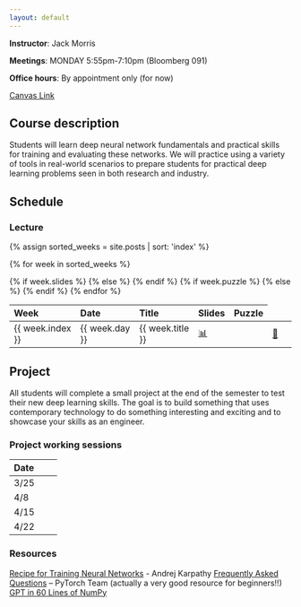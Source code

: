 ```yaml
---
layout: default
---
```



**Instructor**: Jack Morris

**Meetings**: MONDAY 5:55pm-7:10pm (Bloomberg 091)

**Office hours**: By appointment only (for now)

[Canvas Link](https://canvas.cornell.edu/courses/63269)

## Course description

Students will learn deep neural network fundamentals and practical skills for training and evaluating these networks. We will practice using a variety of tools in real-world scenarios to prepare students for practical deep learning problems seen in both research and industry.


## Schedule

### Lecture

<table>
    <thead>
    <tr>
      <th style="text-align: left">Week</th>
      <th style="text-align: left">Date</th>
      <th style="text-align: left">Title</th>
      <th style="text-align: left">Slides</th>
      <th style="text-align: left">Puzzle</th>
    </tr>
  </thead>
<tbody>
{% assign sorted_weeks = site.posts | sort: 'index' %}

{% for week in sorted_weeks %}
    <tr>
        <td> {{ week.index }} </td>
        <td> {{ week.day }} </td>
        <td> {{ week.title }} </td>
        {% if week.slides %}
            <td> <a href="{{ site.baseurl }}{{ week.slides }}"> 📊 </a> </td>
        {% else %}
            <td> </td>
        {% endif %}
        {% if week.puzzle %}
            <td> <a href="{{ week.puzzle }}"> 🧩 </a> </td>
        {% else %}
            <td> </td>
        {% endif %}
    </tr>
    {% endfor %}
</tbody>
</table>


## Project

All students will complete a small project at the end of the semester to test their new deep learning skills. The goal is to build something that uses contemporary technology to do something interesting and exciting and to showcase your skills as an engineer.

### Project working sessions

| Date        |           | |
|:-------------|:------------------|:------|
| 3/25           |  |   |
| 4/8           |  |   |
| 4/15           |  |   |
| 4/22           |  |   |

### Resources

[Recipe for Training Neural Networks](https://karpathy.github.io/2019/04/25/recipe/) - Andrej Karpathy
[Frequently Asked Questions](https://pytorch.org/docs/stable/notes/faq.html) – PyTorch Team (actually a very good resource for beginners!!)
[GPT in 60 Lines of NumPy](https://jaykmody.com/blog/gpt-from-scratch/)